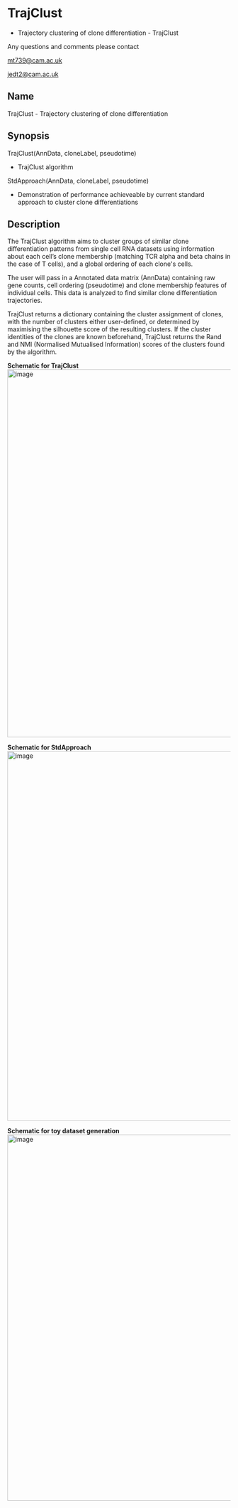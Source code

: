 # TrajClust

* Trajectory clustering of clone differentiation - TrajClust

Any questions and comments please contact
   
   mt739@cam.ac.uk
   
   jedt2@cam.ac.uk

Name
----

  TrajClust - Trajectory clustering of clone differentiation 

Synopsis
--------

  TrajClust(AnnData, cloneLabel, pseudotime)
   - TrajClust algorithm
  
  StdApproach(AnnData, cloneLabel, pseudotime)
   - Demonstration of performance achieveable by current standard approach to cluster clone differentiations
   
Description
-----------

The TrajClust algorithm aims to cluster groups of similar clone differentiation patterns from single cell RNA datasets using information about each cell’s clone membership (matching TCR alpha and beta chains in the case of T cells), and a global ordering of each clone's cells.

The user will pass in a Annotated data matrix (AnnData) containing raw gene counts, cell ordering (pseudotime) and clone membership features of individual cells. This data is analyzed to find similar clone differentiation trajectories.

TrajClust returns a dictionary containing the cluster assignment of clones, with the number of clusters either user-defined, or determined by maximising the silhouette score of the resulting clusters. If the cluster identities of the clones are known beforehand, TrajClust returns the Rand and NMI (Normalised Mutualised Information) scores of the clusters found by the algorithm.

**Schematic for TrajClust**
<img width="828" alt="image" src="https://github.com/MunetomoT/TrajClust/assets/30675477/cedfa3dd-21a5-4208-a01b-3ea40cf8100e">

**Schematic for StdApproach**
<img width="832" alt="image" src="https://github.com/MunetomoT/TrajClust/assets/30675477/ff253d47-5558-4aef-98ba-e4c9607dcbe1">

**Schematic for toy dataset generation**
<img width="824" alt="image" src="https://github.com/MunetomoT/TrajClust/assets/30675477/9427a9a6-c4ea-42e3-b6a4-41e334f330f4">



